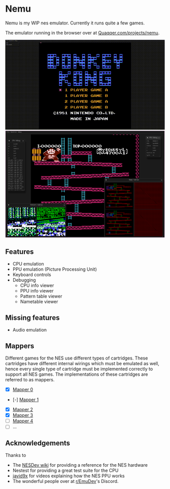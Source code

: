 # Nemu

Nemu is my WIP nes emulator. Currently it runs quite a few games.

The emulator running in the browser over at
[Quaqqer.com/projects/nemu](https://quaqqer.com/projects/nemu).

![A video of Nemu running Donkey Kong](https://raw.githubusercontent.com/Quaqqer/nemu/master/.github/res/github/dk.gif)
![A screenshot of Nemu running Donkey Kong with debugging utilities](https://raw.githubusercontent.com/Quaqqer/nemu/master/.github/res/github/screenshot.png)

## Features

- CPU emulation
- PPU emulation (Picture Processing Unit)
- Keyboard controls
- Debugging
  - CPU info viewer
  - PPU info viewer
  - Pattern table viewer
  - Nametable viewer

## Missing features

- Audio emulation

## Mappers

Different games for the NES use different types of cartridges. These cartridges
have different internal wirings which must be emulated as well, hence every
single type of cartridge must be implemented correctly to support all NES
games. The implementations of these cartridges are referred to as mappers.

- [x] [Mapper 0](https://nesdir.github.io/mapper0.html)
- [-] [Mapper 1](https://nesdir.github.io/mapper1.html)
- [x] [Mapper 2](https://nesdir.github.io/mapper2.html)
- [x] [Mapper 3](https://nesdir.github.io/mapper3.html)
- [ ] [Mapper 4](https://nesdir.github.io/mapper4.html)
- [ ] ...

## Acknowledgements

Thanks to

- The [NESDev wiki](https://www.nesdev.org/) for providing a reference for the NES hardware
- Nestest for providing a great test suite for the CPU
- [javid9x](https://www.youtube.com/@javidx9) for videos explaining how the NES PPU works
- The wonderful people over at [r/EmuDev](https://www.reddit.com/r/EmuDev/)'s Discord.
